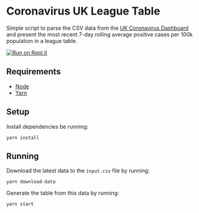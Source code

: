 # Coronavirus UK League Table

Simple script to parse the CSV data from the [UK Coronavirus Dashboard](https://coronavirus.data.gov.uk/) and present the most recent 7-day rolling average positive cases per 100k population in a league table.

[![Run on Repl.it](https://repl.it/badge/github/matt-oakes/coronavirus-uk-league-table)](https://repl.it/github/matt-oakes/coronavirus-uk-league-table)

## Requirements

- [Node](https://nodejs.org/en/)
- [Yarn](https://yarnpkg.com/)

## Setup

Install dependencies be running:

```
yarn install
```

## Running

Download the latest data to the `input.csv` file by running:

```
yarn download-data
```

Generate the table from this data by running:

```
yarn start
```
